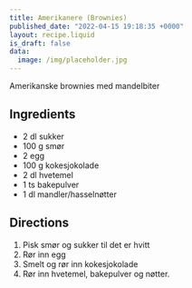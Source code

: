 ```yaml
---
title: Amerikanere (Brownies)
published_date: "2022-04-15 19:18:35 +0000"
layout: recipe.liquid
is_draft: false
data:
  image: /img/placeholder.jpg
---
```

Amerikanske brownies med mandelbiter

## Ingredients

- 2 dl sukker
- 100 g smør
- 2 egg
- 100 g kokesjokolade
- 2 dl hvetemel
- 1 ts bakepulver
- 1 dl mandler/hasselnøtter

## Directions

1. Pisk smør og sukker til det er hvitt
2. Rør inn egg
3. Smelt og rør inn kokesjokolade
4. Rør inn hvetemel, bakepulver og nøtter.